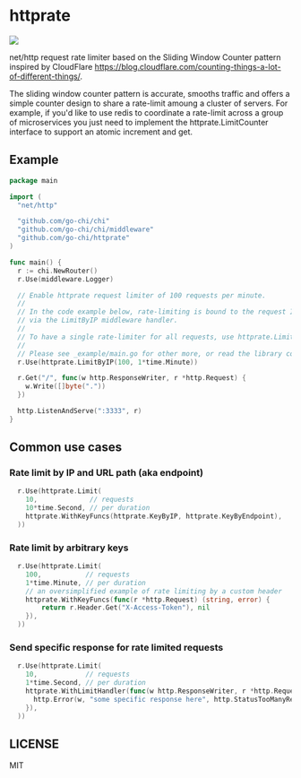# httprate

![](https://github.com/go-chi/httprate/workflows/build/badge.svg?branch=master)

net/http request rate limiter based on the Sliding Window Counter pattern inspired by
CloudFlare https://blog.cloudflare.com/counting-things-a-lot-of-different-things/.

The sliding window counter pattern is accurate, smooths traffic and offers a simple counter
design to share a rate-limit amoung a cluster of servers. For example, if you'd like
to use redis to coordinate a rate-limit across a group of microservices you just need
to implement the httprate.LimitCounter interface to support an atomic increment
and get. 


## Example

```go
package main

import (
  "net/http"

  "github.com/go-chi/chi"
  "github.com/go-chi/chi/middleware"
  "github.com/go-chi/httprate"
)

func main() {
  r := chi.NewRouter()
  r.Use(middleware.Logger)

  // Enable httprate request limiter of 100 requests per minute.
  //
  // In the code example below, rate-limiting is bound to the request IP address
  // via the LimitByIP middleware handler.
  //
  // To have a single rate-limiter for all requests, use httprate.LimitAll(..).
  //
  // Please see _example/main.go for other more, or read the library code.
  r.Use(httprate.LimitByIP(100, 1*time.Minute))

  r.Get("/", func(w http.ResponseWriter, r *http.Request) {
    w.Write([]byte("."))
  })

  http.ListenAndServe(":3333", r)
}
```

## Common use cases

### Rate limit by IP and URL path (aka endpoint)
```go
  r.Use(httprate.Limit(
  	10,             // requests
  	10*time.Second, // per duration
  	httprate.WithKeyFuncs(httprate.KeyByIP, httprate.KeyByEndpoint),
  ))
```

### Rate limit by arbitrary keys
```go
  r.Use(httprate.Limit(
    100,           // requests
    1*time.Minute, // per duration
    // an oversimplified example of rate limiting by a custom header
    httprate.WithKeyFuncs(func(r *http.Request) (string, error) {
    	return r.Header.Get("X-Access-Token"), nil
    }),
  ))
```

### Send specific response for rate limited requests

```go
  r.Use(httprate.Limit(
    10,            // requests
    1*time.Second, // per duration
    httprate.WithLimitHandler(func(w http.ResponseWriter, r *http.Request) {
      http.Error(w, "some specific response here", http.StatusTooManyRequests)
    }),
  ))
```

## LICENSE

MIT
